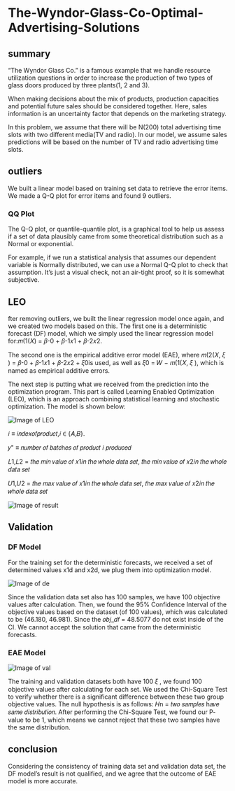 # The-Wyndor-Glass-Co-Optimal-Advertising-Solutions
## summary
“The Wyndor Glass Co.”  is a famous example that we handle resource utilization questions in order to increase the production of two types of glass doors produced by three plants(1, 2 and 3).

When making decisions about the mix of products, production capacities and potential future sales should be considered together. Here, sales information is an uncertainty factor that depends on the marketing strategy.

In this problem, we assume that there will be N(200) total advertising time slots with two different media(TV and radio). 
In our model, we assume sales predictions will be based on the number of TV and radio advertising time slots. 

## outliers
We built a linear model based on training set data to retrieve the error items. We made a Q-Q plot for error items and found 9 outliers.
### QQ Plot
The Q-Q plot, or quantile-quantile plot, is a graphical tool to help us assess if a set of data plausibly came from some theoretical distribution such as a Normal or exponential.

For example, if we run a statistical analysis that assumes our dependent variable is Normally distributed, we can use a Normal Q-Q plot to check that assumption. It’s just a visual check, not an air-tight proof, so it is somewhat subjective. 

## LEO

fter removing outliers, we built the linear regression model once again, and we created two models based on this.
The first one is a deterministic forecast (DF) model, which we simply used the linear regression model for:𝑚(1(𝑋) = 𝛽-0 + 𝛽-1𝑥1 + 𝛽-2𝑥2.

The second one is the empirical additive error model (EAE), where 𝑚(2(𝑋, 𝜉 ) = 𝛽-0 + 𝛽-1𝑥1 + 𝛽-2𝑥2 + 𝜉0is used, as well as 𝜉0 = 𝑊 − 𝑚(1(𝑋, 𝜉 ), which is named as empirical additive errors.

The next step is putting what we received from the prediction into the optimization program. This part is called Learning Enabled Optimization (LEO), which is an approach combining statistical learning and stochastic optimization. The model is shown below:

![Image of LEO](https://github.com/xinyueniu/The-Wyndor-Glass-Co-Optimal-Advertising-Solutions-/blob/master/glass.png)

𝑖 ≡ 𝑖𝑛𝑑𝑒𝑥𝑜𝑓𝑝𝑟𝑜𝑑𝑢𝑐𝑡,𝑖 ∈ {𝐴,𝐵}.

𝑦" ≡ 𝑛𝑢𝑚𝑏𝑒𝑟 𝑜𝑓 𝑏𝑎𝑡𝑐h𝑒𝑠 𝑜𝑓 𝑝𝑟𝑜𝑑𝑢𝑐𝑡 𝑖 𝑝𝑟𝑜𝑑𝑢𝑐𝑒𝑑

𝐿1,𝐿2 = 𝑡h𝑒 𝑚𝑖𝑛 𝑣𝑎𝑙𝑢𝑒 𝑜𝑓 𝑥1𝑖𝑛 𝑡h𝑒 𝑤h𝑜𝑙𝑒 𝑑𝑎𝑡𝑎 𝑠𝑒𝑡, 𝑡h𝑒 𝑚𝑖𝑛 𝑣𝑎𝑙𝑢𝑒 𝑜𝑓 𝑥2𝑖𝑛 𝑡h𝑒 𝑤h𝑜𝑙𝑒 𝑑𝑎𝑡𝑎 𝑠𝑒𝑡

𝑈1,𝑈2 = 𝑡h𝑒 𝑚𝑎𝑥 𝑣𝑎𝑙𝑢𝑒 𝑜𝑓 𝑥1𝑖𝑛 𝑡h𝑒 𝑤h𝑜𝑙𝑒 𝑑𝑎𝑡𝑎 𝑠𝑒𝑡, 𝑡h𝑒 𝑚𝑎𝑥 𝑣𝑎𝑙𝑢𝑒 𝑜𝑓 𝑥2𝑖𝑛 𝑡h𝑒 𝑤h𝑜𝑙𝑒 𝑑𝑎𝑡𝑎 𝑠𝑒𝑡

![Image of result](https://github.com/xinyueniu/The-Wyndor-Glass-Co-Optimal-Advertising-Solutions-/blob/master/result.png)

## Validation
### DF Model
For the training set for the deterministic forecasts, we received a set of determined values x1d and x2d, we plug them into optimization model.

![Image of de](https://github.com/xinyueniu/The-Wyndor-Glass-Co-Optimal-Advertising-Solutions-/blob/master/de.png)

Since the validation data set also has 100 samples, we have 100 objective values after calculation. Then, we found the 95% Confidence Interval of the objective values based on the dataset (of 100 values), which was calculated to be (46.180, 46.981). Since the 𝑜𝑏𝑗_𝑑𝑓 = 48.5077 do not exist inside of the CI. We cannot accept the solution that came from the deterministic forecasts.

### EAE Model
![Image of val](https://github.com/xinyueniu/The-Wyndor-Glass-Co-Optimal-Advertising-Solutions-/blob/master/val.png)

The training and validation datasets both have 100 𝜉 , we found 100 objective values after calculating for each set. We used the Chi-Square Test to verify whether there is a significant difference between these two group objective values. The null hypothesis is as follows: 𝐻n = 𝑡𝑤𝑜 𝑠𝑎𝑚𝑝𝑙𝑒𝑠 h𝑎𝑣𝑒 𝑠𝑎𝑚𝑒 𝑑𝑖𝑠𝑡𝑟𝑖𝑏𝑢𝑡𝑖𝑜𝑛. After performing the Chi-Square Test, we found our P- value to be 1, which means we cannot reject that these two samples have the same distribution.

## conclusion
Considering the consistency of training data set and validation data set, the DF model’s result is not qualified, and we agree that the outcome of EAE model is more accurate.
